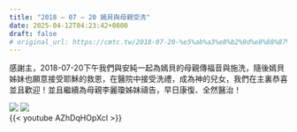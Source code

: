 ```yaml
---
title: "2018 – 07 – 20 嫣貝與母親受洗"
date: 2025-04-12T04:23:42+0800
draft: false
# original_url: https://cmtc.tw/2018-07-20-%e5%ab%a3%e8%b2%9d%e8%88%87%e6%af%8d%e8%a6%aa%e5%8f%97%e6%b4%97
---
```



感謝主，2018-07-20下午我們與安純一起為嫣貝的母親傳福音與施洗，隨後嫣貝姊妹也願意接受耶穌的救恩，在醫院中接受洗禮，成為神的兒女，我們在主裏恭喜並且歡迎！並且繼續為母親李麗瓊姊妹禱告，早日康復、全然醫治！

![](/images/嫣貝與母親受洗1.jpg)
![](/images/嫣貝與母親受洗2.jpg)
<br>
{{< youtube AZhDqHOpXcI >}}

